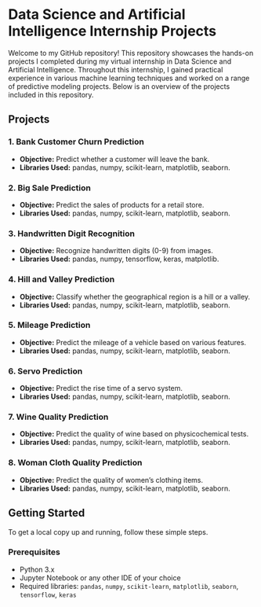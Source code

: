 # Data Science and Artificial Intelligence Internship Projects

Welcome to my GitHub repository! This repository showcases the hands-on projects I completed during my virtual internship in Data Science and Artificial Intelligence. Throughout this internship, I gained practical experience in various machine learning techniques and worked on a range of predictive modeling projects. Below is an overview of the projects included in this repository.

## Projects

### 1. Bank Customer Churn Prediction
- **Objective:** Predict whether a customer will leave the bank.
- **Libraries Used:** pandas, numpy, scikit-learn, matplotlib, seaborn.

### 2. Big Sale Prediction
- **Objective:** Predict the sales of products for a retail store.
- **Libraries Used:** pandas, numpy, scikit-learn, matplotlib, seaborn.

### 3. Handwritten Digit Recognition
- **Objective:** Recognize handwritten digits (0-9) from images.
- **Libraries Used:** pandas, numpy, tensorflow, keras, matplotlib.

### 4. Hill and Valley Prediction
- **Objective:** Classify whether the geographical region is a hill or a valley.
- **Libraries Used:** pandas, numpy, scikit-learn, matplotlib, seaborn.

### 5. Mileage Prediction
- **Objective:** Predict the mileage of a vehicle based on various features.
- **Libraries Used:** pandas, numpy, scikit-learn, matplotlib, seaborn.

### 6. Servo Prediction
- **Objective:** Predict the rise time of a servo system.
- **Libraries Used:** pandas, numpy, scikit-learn, matplotlib, seaborn.

### 7. Wine Quality Prediction
- **Objective:** Predict the quality of wine based on physicochemical tests.
- **Libraries Used:** pandas, numpy, scikit-learn, matplotlib, seaborn.

### 8. Woman Cloth Quality Prediction
- **Objective:** Predict the quality of women’s clothing items.
- **Libraries Used:** pandas, numpy, scikit-learn, matplotlib, seaborn.

## Getting Started

To get a local copy up and running, follow these simple steps.

### Prerequisites

- Python 3.x
- Jupyter Notebook or any other IDE of your choice
- Required libraries: `pandas`, `numpy`, `scikit-learn`, `matplotlib`, `seaborn`, `tensorflow`, `keras`



